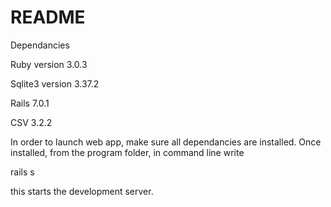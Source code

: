 # README

Dependancies

Ruby version 3.0.3 

Sqlite3 version 3.37.2 

Rails 7.0.1 

CSV 3.2.2 


In order to launch web app, make sure all dependancies are installed. Once installed, from the program folder, in command line write 

rails s

this starts the development server. 
